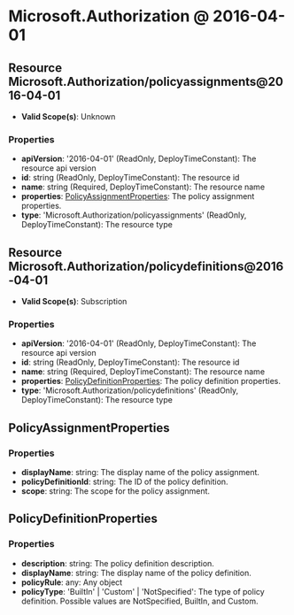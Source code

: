 # Microsoft.Authorization @ 2016-04-01

## Resource Microsoft.Authorization/policyassignments@2016-04-01
* **Valid Scope(s)**: Unknown
### Properties
* **apiVersion**: '2016-04-01' (ReadOnly, DeployTimeConstant): The resource api version
* **id**: string (ReadOnly, DeployTimeConstant): The resource id
* **name**: string (Required, DeployTimeConstant): The resource name
* **properties**: [PolicyAssignmentProperties](#policyassignmentproperties): The policy assignment properties.
* **type**: 'Microsoft.Authorization/policyassignments' (ReadOnly, DeployTimeConstant): The resource type

## Resource Microsoft.Authorization/policydefinitions@2016-04-01
* **Valid Scope(s)**: Subscription
### Properties
* **apiVersion**: '2016-04-01' (ReadOnly, DeployTimeConstant): The resource api version
* **id**: string (ReadOnly, DeployTimeConstant): The resource id
* **name**: string (Required, DeployTimeConstant): The resource name
* **properties**: [PolicyDefinitionProperties](#policydefinitionproperties): The policy definition properties.
* **type**: 'Microsoft.Authorization/policydefinitions' (ReadOnly, DeployTimeConstant): The resource type

## PolicyAssignmentProperties
### Properties
* **displayName**: string: The display name of the policy assignment.
* **policyDefinitionId**: string: The ID of the policy definition.
* **scope**: string: The scope for the policy assignment.

## PolicyDefinitionProperties
### Properties
* **description**: string: The policy definition description.
* **displayName**: string: The display name of the policy definition.
* **policyRule**: any: Any object
* **policyType**: 'BuiltIn' | 'Custom' | 'NotSpecified': The type of policy definition. Possible values are NotSpecified, BuiltIn, and Custom.

